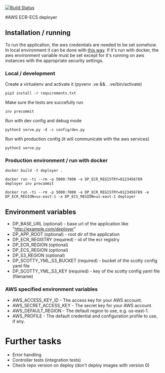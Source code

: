 [![Build Status](https://travis-ci.org/filc/python-aws-ecr-deployer.svg?branch=master)](https://travis-ci.org/filc/python-aws-ecr-deployer)

#AWS ECR-ECS deployer

## Installation / running

To run the application, the aws credentials are needed to be set somehow. In local environment it can be done with [this way](http://docs.aws.amazon.com/cli/latest/userguide/cli-chap-getting-started.html). If it's run with docker, the aws environment variable must be set except for it's running on aws instances with the appropriate security settings.

### Local / development

Create a virtualenv and activate it (pyvenv .ve && . .ve/bin/activate)

```
pip3 install -r requirements.txt
```

Make sure the tests are succefully run

```
inv precommit
```

Run with dev config and debug mode

```
python3 serve.py -d -c config/dev.py
```

Run with production config (it will communicate with the aws services)

```
python3 serve.py
```

### Production environment / run with docker

```
docker build -t deployer .

docker run -ti --rm -p 5000:7000 -e DP_ECR_REGISTRY=0123456789 deployer inv precommit

docker run -ti --rm -p 5000:7000 -e DP_ECR_REGISTRY=0123456789 -e DP_ECR_REGION=us-east-1 -e DP_ECS_REGION=us-east-1 deployer

```

## Environment variables

* DP_BASE_URL (optional) - base url of the application like "http://example.com/deployer"
* DP_APP_ROOT (optional) - root dir of the application
* DP_ECR_REGISTRY (required) - id of the ecr registry
* DP_ECR_REGION (optional)
* DP_ECS_REGION (optional)
* DP_S3_REGION (optional)
* DP_SCOTTY_YML_S3_BUCKET (required) - bucket of the scotty config yaml file
* DP_SCOTTY_YML_S3_KEY (required) - key of the scotty config yaml file (filename)

### AWS specified environment variables

* AWS_ACCESS_KEY_ID - The access key for your AWS account.
* AWS_SECRET_ACCESS_KEY - The secret key for your AWS account.
* AWS_DEFAULT_REGION - The default region to use, e.g. us-east-1.
* AWS_PROFILE - The default credential and configuration profile to use, if any.

# Further tasks

* Error handling
* Controller tests (integration tests)
* Check repo version on deploy (don't deploy images with version 0)
